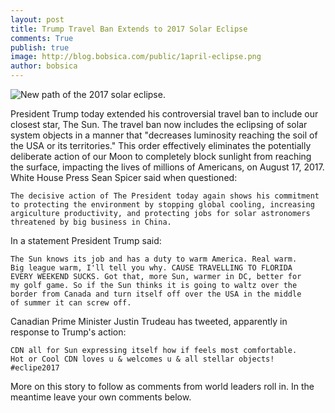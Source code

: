 ```yaml
---
layout: post
title: Trump Travel Ban Extends to 2017 Solar Eclipse
comments: True
publish: true 
image: http://blog.bobsica.com/public/1april-eclipse.png
author: bobsica
--- 
```


![New path of the 2017 solar eclipse.](http://bobsica.com/public/1april-eclipse.png "2017 eclipse.")
    
President Trump today extended his controversial travel ban to include our closest star, The Sun. The travel ban now includes the eclipsing of solar system objects in a manner that "decreases luminosity reaching the soil of the USA or its territories." This order effectively eliminates the potentially deliberate action of our Moon to completely block sunlight from reaching the surface, impacting the lives of millions of Americans, on August 17, 2017. White House Press Sean Spicer said when questioned:

    The decisive action of The President today again shows his commitment
    to protecting the environment by stopping global cooling, increasing
    argiculture productivity, and protecting jobs for solar astronomers
    threatened by big business in China.  

In a statement President Trump said:

    The Sun knows its job and has a duty to warm America. Real warm.
    Big league warm, I'll tell you why. CAUSE TRAVELLING TO FLORIDA
    EVERY WEEKEND SUCKS. Got that, more Sun, warmer in DC, better for
    my golf game. So if the Sun thinks it is going to waltz over the
    border from Canada and turn itself off over the USA in the middle
    of summer it can screw off.
    
Canadian Prime Minister Justin Trudeau has tweeted, apparently in response to Trump's action:

    CDN all for Sun expressing itself how if feels most comfortable.
    Hot or Cool CDN loves u & welcomes u & all stellar objects! #eclipe2017
    
More on this story to follow as comments from world leaders roll in. In the meantime leave your own comments below.
